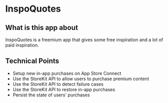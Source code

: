 # InspoQuotes


## What is this app about

InspoQuotes is a freemium app that gives some free inspiration and a lot of paid inspiration.  

## Technical Points

* Setup new in-app purchases on App Store Connect
* Use the StoreKit API to allow users to purchase premium content
* Use the StoreKit API to detect failure cases
* Use the StoreKit API to restore in-app purchases
* Persist the state of users' purchases


